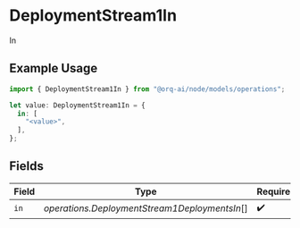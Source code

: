 # DeploymentStream1In

In

## Example Usage

```typescript
import { DeploymentStream1In } from "@orq-ai/node/models/operations";

let value: DeploymentStream1In = {
  in: [
    "<value>",
  ],
};
```

## Fields

| Field                                         | Type                                          | Required                                      | Description                                   |
| --------------------------------------------- | --------------------------------------------- | --------------------------------------------- | --------------------------------------------- |
| `in`                                          | *operations.DeploymentStream1DeploymentsIn*[] | :heavy_check_mark:                            | N/A                                           |